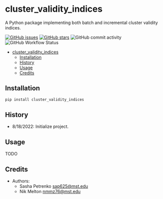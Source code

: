 # cluster_validity_indices

A Python package implementing both batch and incremental cluster validity indices.

[![GitHub issues](https://img.shields.io/github/issues/AP6YC/cluster_validity_indices?style=flat-square)](https://github.com/AP6YC/cluster_validity_indices/issues)
[![GitHub stars](https://img.shields.io/github/stars/AP6YC/cluster_validity_indices?style=flat-square)](https://github.com/AP6YC/cluster_validity_indices/stargazers)
![GitHub commit activity](https://img.shields.io/github/commit-activity/m/AP6YC/cluster_validity_indices?style=flat-square)
![GitHub Workflow Status](https://img.shields.io/github/workflow/status/AP6YC/cluster_validity_indices/Test?style=flat-square)

- [cluster_validity_indices](#cluster_validity_indices)
  - [Installation](#installation)
  - [History](#history)
  - [Usage](#usage)
  - [Credits](#credits)

## Installation

```python
pip install cluster_validity_indices
```

## History

- 8/18/2022: Initialize project.

## Usage

TODO

## Credits

- Authors:
  - Sasha Petrenko <sap625@mst.edu>
  - Nik Melton <nmmz76@mst.edu>
